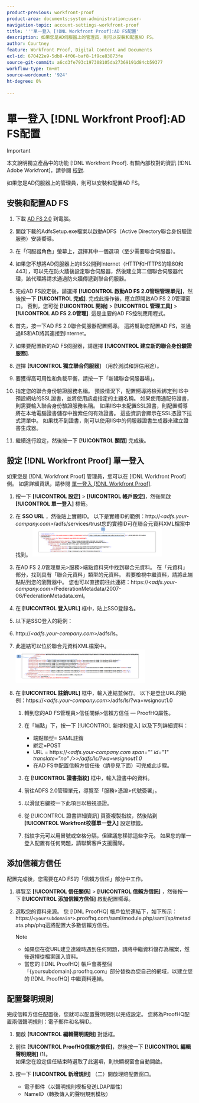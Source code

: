 ```yaml
---
product-previous: workfront-proof
product-area: documents;system-administration;user-
navigation-topic: account-settings-workfront-proof
title: '''單一登入 [!DNL Workfront Proof]:AD FS配置'
description: 如果您是AD伺服器上的管理員，則可以安裝和配置AD FS。
author: Courtney
feature: Workfront Proof, Digital Content and Documents
exl-id: 670422e9-5db8-4f06-baf8-1f9ce83873fe
source-git-commit: a6cd3fe793c197308105da27369191d84cb59377
workflow-type: tm+mt
source-wordcount: '924'
ht-degree: 0%

---
```


# 單一登入 [!DNL Workfront Proof]:AD FS配置

>[!IMPORTANT]
>
>本文說明獨立產品中的功能 [!DNL Workfront Proof]. 有關內部校對的資訊 [!DNL Adobe Workfront]，請參閱 [校對](../../../review-and-approve-work/proofing/proofing.md).

如果您是AD伺服器上的管理員，則可以安裝和配置AD FS。

## 安裝和配置AD FS

1. 下載 [AD FS 2.0](http://www.microsoft.com/en-us/download/details.aspx?id=10909) 到電腦。
1. 開啟下載的AdfsSetup.exe檔案以啟動ADFS（Active Directory聯合身份驗證服務）安裝嚮導。
1. 在「伺服器角色」螢幕上，選擇其中一個選項（至少需要聯合伺服器）。
1. 如果您不想將AD伺服器上的IIS公開到Internet（HTTP和HTTPS的埠80和443），可以先在防火牆後設定聯合伺服器，然後建立第二個聯合伺服器代理，該代理將請求通過防火牆傳遞到聯合伺服器。
1. 完成AD FS設定後，請選擇 **[!UICONTROL 啟動AD FS 2.0管理管理單元]**，然後按一下 **[!UICONTROL 完成]**. 完成此操作後，應立即開啟AD FS 2.0管理窗口。 否則，您可從 **[!UICONTROL 開始]** > **[!UICONTROL 管理工具]** > **[!UICONTROL AD FS 2.0管理]**. 這是主要的AD FS控制應用程式。

1. 首先，按一下AD FS 2.0聯合伺服器配置嚮導。
這將幫助您配置AD FS，並通過IIS和AD將其連接到Internet。
1. 如果要配置新的AD FS伺服器，請選擇 **[!UICONTROL 建立新的聯合身份驗證服務]**.
1. 選擇 **[!UICONTROL 獨立聯合伺服器]** （用於測試和評估用途）。

1. 要獲得高可用性和負載平衡，請按一下「新建聯合伺服器場」。
1. 指定您的聯合身份驗證服務名稱。
預設情況下，配置嚮導將檢索綁定到IIS中預設網站的SSL證書，並將使用該處指定的主題名稱。 如果使用通配符證書，則需要輸入聯合身份驗證服務名稱。
如果IIS中未配置SSL證書，則配置嚮導將在本地電腦證書儲存中搜索任何有效證書。 這些資訊會顯示在SSL憑證下拉式清單中。 如果找不到證書，則可以使用IIS中的伺服器證書生成器來建立證書生成器。

1. 繼續進行設定，然後按一下 **[!UICONTROL 關閉]** 完成後。

## 設定 [!DNL Workfront Proof] 單一登入

如果您是 [!DNL Workfront Proof] 管理員，您可以在 [!DNL Workfront Proof] 側。 如需詳細資訊，請參閱 [單一登入 [!DNL Workfront Proof]](../../../workfront-proof/wp-acct-admin/managing-security/single-sign-on-overview.md).

1. 按一下 **[!UICONTROL 設定]** > **[!UICONTROL 帳戶設定]**，然後開啟 **[!UICONTROL 單一登入]** 標籤。

1. 在 **SSO URL** ，然後貼上實體ID。
以下是實體ID的範例：http://*&lt;adfs.your-company.com>*/adfs/services/trust您的實體ID可在聯合元資料XML檔案中找到。
   ![ProofHQ_configuration_02.png](assets/proofhq-configuration-02-350x80.png)

1. 在AD FS 2.0管理單元>服務>端點資料夾中找到聯合元資料。 在「元資料」部分，找到具有「聯合元資料」類型的元資料。 若要檢視中繼資料，請將此端點貼到您的瀏覽器中。 您也可以直接前往此連結：https://*&lt;adfs.your-company.com>*/FederationMetadata/2007-06/FederationMetadata.xml。
1. 在 **[!UICONTROL 登入URL]** 框中，貼上SSO登錄名。
1. 以下是SSO登入的範例：
1. http://*&lt;adfs.your-company.com>*/adfs/ls。
1. 此連結可以位於聯合元資料XML檔案中。
   ![ProofHQ_configuration_03.png](assets/proofhq-configuration-03-350x90.png)

1. 在 **[!UICONTROL 註銷URL]** 框中，輸入連結並保存。
以下是登出URL的範例：https://*&lt;adfs.your-company.com>*/adfs/ls/?wa=wsignout1.0

   1. 轉到您的AD FS管理員>信任關係>信賴方信任 — ProofHQ屬性。
   1. 在「端點」下，按一下 [!UICONTROL 新增和登入] 以及下列詳細資料：

      * 端點類型= SAML註銷
      * 綁定=POST
      * URL = https://*&lt;adfs.your-company.com span=&quot;&quot; id=&quot;1&quot; translate=&quot;no&quot; />>/adfs/ls/?wa=wsignout1.0*
      * 在AD FS中配置信賴方信任後（請參見下面）可完成此步驟。
   1. 在 **[!UICONTROL 證書指紋]** 框中，輸入證書中的資料。
   1. 前往ADFS 2.0管理單元，導覽至「服務>憑證>代號簽署」。
   1. 以滑鼠右鍵按一下此項目以檢視憑證。
   1. 從 [!UICONTROL 證書詳細資訊] 頁簽複製指紋，然後貼到 **[!UICONTROL Workfront校樣單一登入]** 設定標籤。

   1. 指紋字元可以用冒號或空格分隔，但建議您移除這些字元。 如果您的單一登入配置有任何問題，請聯繫客戶支援團隊。


## 添加信賴方信任

配置完成後，您需要在AD FS的「信賴方信任」部分中工作。

1. 導覽至 **[!UICONTROL 信任關係]** > **[!UICONTROL 信賴方信託]** ，然後按一下 **[!UICONTROL 添加信賴方信任]** 啟動配置嚮導。

1. 選取您的資料來源。
您 [!DNL ProofHQ] 帳戶位於連結下，如下所示：https://`<yoursubdomain*>`.proofhq.com/saml/module.php/saml/sp/metadata.php/phq這將配置大多數信賴方信任。

   >[!NOTE]
   >
   >* 如果您在從URL建立連線時遇到任何問題，請將中繼資料儲存為檔案，然後選擇從檔案匯入資料。
   >* 當您的 [!DNL ProofHQ] 帳戶會將整個「{yoursubdomain}.proofhq.com」部分替換為您自己的網域，以建立您的 [!DNL ProofHQ] 中繼資料連結。



## 配置聲明規則

完成信賴方信任配置後，您就可以配置聲明規則以完成設定。 您將為ProofHQ配置兩個聲明規則：電子郵件和名稱ID。

1. 開啟 **[!UICONTROL 編輯聲明規則]** 對話框。
1. 前往 **[!UICONTROL ProofHQ信賴方信任]**，然後按一下 **[!UICONTROL 編輯聲明規則]** (1)。\
   如果您在設定信任結束時選取了此選項，則快顯視窗會自動開啟。

1. 按一下 **[!UICONTROL 新增規則]** （二）開啟理賠配置窗口。

   * 電子郵件（以聲明規則模板發送LDAP屬性）
   * NameID（轉換傳入的聲明規則模板）
